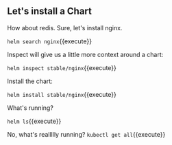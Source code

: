## Let's install a Chart

How about redis. Sure, let's install nginx.

`helm search nginx`{{execute}}

Inspect will give us a little more context around a chart:

`helm inspect stable/nginx`{{execute}}

Install the chart:

`helm install stable/nginx`{{execute}}

What's running?

`helm ls`{{execute}}

No, what's reallllly running?
`kubectl get all`{{execute}}
